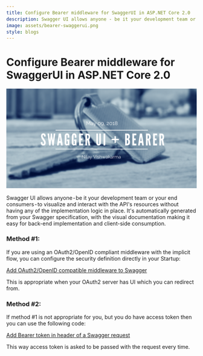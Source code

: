 ```yaml
---
title: Configure Bearer middleware for SwaggerUI in ASP.NET Core 2.0
description: Swagger UI allows anyone - be it your development team or your end consumers - to visualize and interact with the API's resources without…
image: assets/bearer-swaggerui.png
style: blogs
---
```


# Configure Bearer middleware for SwaggerUI in ASP.NET Core 2.0

![banner](../../assets/bearer-swaggerui.png)

Swagger UI allows anyone - be it your development team or your end consumers - to visualize and interact with the API's resources without having any of the implementation logic in place. It's automatically generated from your Swagger specification, with the visual documentation making it easy for back-end implementation and client-side consumption.

### Method #1:

If you are using an OAuth2/OpenID compliant middleware with the implicit flow, you can configure the security definition directly in your Startup:

[Add OAuth2/OpenID compatible middleware to Swagger](https://gist.github.com/iwannabebot/35cc02f21da4cb52763efa298d00d04f)

This is appropriate when your OAuth2 server has UI which you can redirect from.

### Method #2:

If method #1 is not appropriate for you, but you do have access token then you can use the following code:

[Add Bearer token in header of a Swagger request](https://gist.github.com/iwannabebot/5e9f4087f05b37d285b1a4b557e88e17)

This way access token is asked to be passed with the request every time.